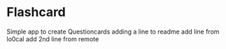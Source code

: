 # Flashcard
Simple app to create Questioncards 
adding a line to readme
add line from lo0cal
add 2nd line from remote

